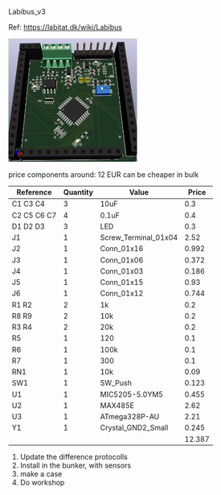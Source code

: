 Labibus_v3

Ref: https://labitat.dk/wiki/Labibus

<img src="Labibus_v3/Labibus_v3.png" width="256"/>

price components around: 12 EUR
can be cheaper in bulk

|Reference   |Quantity|Value               |Price|
|------------|--------|--------------------|-----|
|C1 C3 C4    |3       |10uF                |0.3  |
|C2 C5 C6 C7 |4       |0.1uF               |0.4  |
|D1 D2 D3    |3       |LED                 |0.3  |
|J1          |1       |Screw_Terminal_01x04|2.52 |
|J2          |1       |Conn_01x16          |0.992|
|J3          |1       |Conn_01x06          |0.372|
|J4          |1       |Conn_01x03          |0.186|
|J5          |1       |Conn_01x15          |0.93 |
|J6          |1       |Conn_01x12          |0.744|
|R1 R2       |2       |1k                  |0.2  |
|R8 R9       |2       |10k                 |0.2  |
|R3 R4       |2       |20k                 |0.2  |
|R5          |1       |120                 |0.1  |
|R6          |1       |100k                |0.1  |
|R7          |1       |300                 |0.1  |
|RN1         |1       |10k                 |0.09 |
|SW1         |1       |SW_Push             |0.123|
|U1          |1       |MIC5205-5.0YM5      |0.455|
|U2          |1       |MAX485E             |2.62 |
|U3          |1       |ATmega328P-AU       |2.21 |
|Y1          |1       |Crystal_GND2_Small  |0.245|
|            |        |                    |12.387|

1. Update the difference protocolls
2. Install in the bunker, with sensors
3. make a case
4. Do workshop
